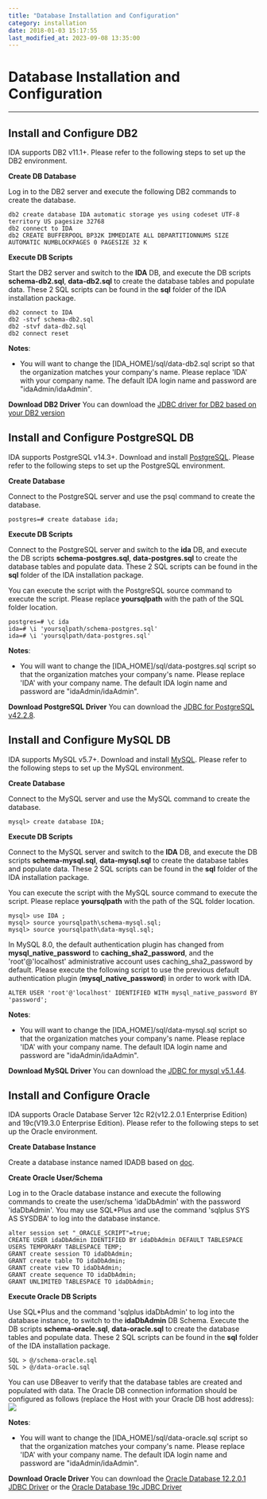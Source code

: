 ```yaml
---
title: "Database Installation and Configuration"
category: installation
date: 2018-01-03 15:17:55
last_modified_at: 2023-09-08 13:35:00
---
```


# Database Installation and Configuration
***

## Install and Configure DB2

IDA supports DB2 v11.1+. Please refer to the following steps to set up the DB2 environment.

**Create DB Database**

Log in to the DB2 server and execute the following DB2 commands to create the database.
```
db2 create database IDA automatic storage yes using codeset UTF-8 territory US pagesize 32768
db2 connect to IDA
db2 CREATE BUFFERPOOL BP32K IMMEDIATE ALL DBPARTITIONNUMS SIZE AUTOMATIC NUMBLOCKPAGES 0 PAGESIZE 32 K
```

**Execute DB Scripts**

Start the DB2 server and switch to the **IDA** DB, and execute the DB scripts **schema-db2.sql**, **data-db2.sql** to create the database tables and populate data. These 2 SQL scripts can be found in the **sql** folder of the IDA installation package.

```
db2 connect to IDA
db2 -stvf schema-db2.sql
db2 -stvf data-db2.sql
db2 connect reset
```

**Notes**:
- You will want to change the [IDA_HOME]/sql/data-db2.sql script so that the organization matches your company's name. Please replace 'IDA' with your company name. The default IDA login name and password are "idaAdmin/idaAdmin".

**Download DB2 Driver**
You can download the [JDBC driver for DB2 based on your DB2 version](https://www.ibm.com/support/pages/db2-jdbc-driver-versions-and-downloads)

## Install and Configure PostgreSQL DB

IDA supports PostgreSQL v14.3+. Download and install [PostgreSQL](https://www.postgresql.org/download/). Please refer to the following steps to set up the PostgreSQL environment.

**Create Database**

Connect to the PostgreSQL server and use the psql command to create the database.
```
postgres=# create database ida;
```
**Execute DB Scripts**

Connect to the PostgreSQL server and switch to the **ida** DB, and execute the DB scripts **schema-postgres.sql**, **data-postgres.sql** to create the database tables and populate data. These 2 SQL scripts can be found in the **sql** folder of the IDA installation package.

You can execute the script with the PostgreSQL source command to execute the script. Please replace **yoursqlpath** with the path of the SQL folder location.

```
postgres=# \c ida
ida=# \i 'yoursqlpath/schema-postgres.sql'
ida=# \i 'yoursqlpath/data-postgres.sql'
```

**Notes**:
- You will want to change the [IDA_HOME]/sql/data-postgres.sql script so that the organization matches your company's name. Please replace 'IDA' with your company name. The default IDA login name and password are "idaAdmin/idaAdmin".

**Download PostgreSQL Driver**
You can download the [JDBC for PostgreSQL v42.2.8](https://jdbc.postgresql.org/download/postgresql-42.2.8.jar).

## Install and Configure MySQL DB

IDA supports MySQL v5.7+. Download and install [MySQL](https://dev.mysql.com/downloads/mysql/). Please refer to the following steps to set up the MySQL environment.

**Create Database**

Connect to the MySQL server and use the MySQL command to create the database.
```
mysql> create database IDA;
```

**Execute DB Scripts**

Connect to the MySQL server and switch to the **IDA** DB, and execute the DB scripts **schema-mysql.sql**, **data-mysql.sql** to create the database tables and populate data. These 2 SQL scripts can be found in the **sql** folder of the IDA installation package.

You can execute the script with the MySQL source command to execute the script. Please replace **yoursqlpath** with the path of the SQL folder location.

```
mysql> use IDA ;
mysql> source yoursqlpath\schema-mysql.sql;
mysql> source yoursqlpath\data-mysql.sql;
```

In MySQL 8.0, the default authentication plugin has changed from **mysql_native_password** to **caching_sha2_password**, and the 'root'@'localhost' administrative account uses caching_sha2_password by default. Please execute the following script to use the previous default authentication plugin (**mysql_native_password**) in order to work with IDA.

```
ALTER USER 'root'@'localhost' IDENTIFIED WITH mysql_native_password BY 'password';
```

**Notes**:
- You will want to change the [IDA_HOME]/sql/data-mysql.sql script so that the organization matches your company's name. Please replace 'IDA' with your company name. The default IDA login name and password are "idaAdmin/idaAdmin".

**Download MySQL Driver**
You can download the [JDBC for mysql v5.1.44](https://repo1.maven.org/maven2/mysql/mysql-connector-java/5.1.44/mysql-connector-java-5.1.44.jar).

## Install and Configure Oracle

IDA supports Oracle Database Server 12c R2(v12.2.0.1 Enterprise Edition) and 19c(V19.3.0 Enterprise Edition). Please refer to the following steps to set up the Oracle environment.

**Create Database Instance**

Create a database instance named IDADB based on [doc](https://docs.oracle.com/database/121/ADMIN/create.htm#ADMIN002).

**Create Oracle User/Schema**

Log in to the Oracle database instance and execute the following commands to create the user/schema 'idaDbAdmin' with the password 'idaDbAdmin'. You may use SQL*Plus and use the command 'sqlplus SYS AS SYSDBA' to log into the database instance.
```
alter session set "_ORACLE_SCRIPT"=true;
CREATE USER idaDbAdmin IDENTIFIED BY idaDbAdmin DEFAULT TABLESPACE USERS TEMPORARY TABLESPACE TEMP;
GRANT create session TO idaDbAdmin;
GRANT create table TO idaDbAdmin;
GRANT create view TO idaDbAdmin;
GRANT create sequence TO idaDbAdmin;
GRANT UNLIMITED TABLESPACE TO idaDbAdmin;
```

**Execute Oracle DB Scripts**

Use SQL*Plus and the command 'sqlplus idaDbAdmin' to log into the database instance, to switch to the **idaDbAdmin** DB Schema. Execute the DB scripts **schema-oracle.sql**, **data-oracle.sql** to create the database tables and populate data. These 2 SQL scripts can be found in the **sql** folder of the IDA installation package.

```
SQL > @/schema-oracle.sql
SQL > @/data-oracle.sql
```

You can use DBeaver to verify that the database tables are created and populated with data. The Oracle DB connection information should be configured as follows (replace the Host with your Oracle DB host address):
![][dbeaver_oracle]

**Notes**:
- You will want to change the [IDA_HOME]/sql/data-oracle.sql script so that the organization matches your company's name. Please replace 'IDA' with your company name. The default IDA login name and password are "idaAdmin/idaAdmin".

**Download Oracle Driver**
You can download the [Oracle Database 12.2.0.1 JDBC Driver](https://www.oracle.com/database/technologies/jdbc-ucp-122-downloads.html) or the [Oracle Database 19c JDBC Driver](https://www.oracle.com/database/technologies/appdev/jdbc-ucp-19c-downloads.html)

[db2]: ../images/install/dbtable.png
[db2driver]: ../images/install/db2driver.png
[mysqldriver]: ../images/install/mysqldriver.png
[dbeaver_oracle]: ../images/install/dbeaver_oracle.png